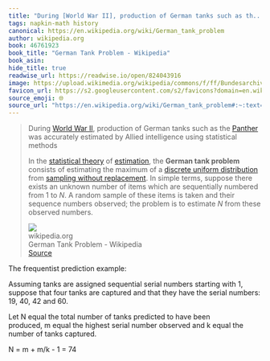 ```yaml
---
title: "During [World War II], production of German tanks such as th..."
tags: napkin-math history
canonical: https://en.wikipedia.org/wiki/German_tank_problem
author: wikipedia.org
book: 46761923
book_title: "German Tank Problem - Wikipedia"
book_asin: 
hide_title: true
readwise_url: https://readwise.io/open/824043916
image: https://upload.wikimedia.org/wikipedia/commons/f/ff/Bundesarchiv_Bild_101I-635-3966-27%2C_Panzerfabrik_in_Deutschland.jpg
favicon_url: https://s2.googleusercontent.com/s2/favicons?domain=en.wikipedia.org
source_emoji: 🌐
source_url: "https://en.wikipedia.org/wiki/German_tank_problem#:~:text=During,these%20observed%20numbers."
---
```


> During [World War II](https://en.wikipedia.org/wiki/World_War_II), production of German tanks such as the [Panther](https://en.wikipedia.org/wiki/Panther_tank) was accurately estimated by Allied intelligence using statistical methods
> 
> In the [statistical theory](https://en.wikipedia.org/wiki/Statistical_theory) of [estimation](https://en.wikipedia.org/wiki/Estimation_theory), the **German tank problem** consists of estimating the maximum of a [discrete uniform distribution](https://en.wikipedia.org/wiki/Discrete_uniform_distribution) from [sampling without replacement](https://en.wikipedia.org/wiki/Sampling_without_replacement). In simple terms, suppose there exists an unknown number of items which are sequentially numbered from 1 to *N*. A random sample of these items is taken and their sequence numbers observed; the problem is to estimate *N* from these observed numbers.
> <div class="quoteback-footer"><div class="quoteback-avatar"><img class="mini-favicon" src="https://s2.googleusercontent.com/s2/favicons?domain=en.wikipedia.org"></div><div class="quoteback-metadata"><div class="metadata-inner"><span style="display:none">FROM:</span><div aria-label="wikipedia.org" class="quoteback-author"> wikipedia.org</div><div aria-label="German Tank Problem - Wikipedia" class="quoteback-title"> German Tank Problem - Wikipedia</div></div></div><div class="quoteback-backlink"><a target="_blank" aria-label="go to the full text of this quotation" rel="noopener" href="https://en.wikipedia.org/wiki/German_tank_problem#:~:text=During,these%20observed%20numbers." class="quoteback-arrow"> Source</a></div></div>

The frequentist prediction example:

Assuming tanks are assigned sequential serial numbers starting with 1, suppose that four tanks are captured and that they have the serial numbers: 19, 40, 42 and 60.

Let N equal the total number of tanks predicted to have been produced, m equal the highest serial number observed and k equal the number of tanks captured.

N = m + m/k - 1 = 74